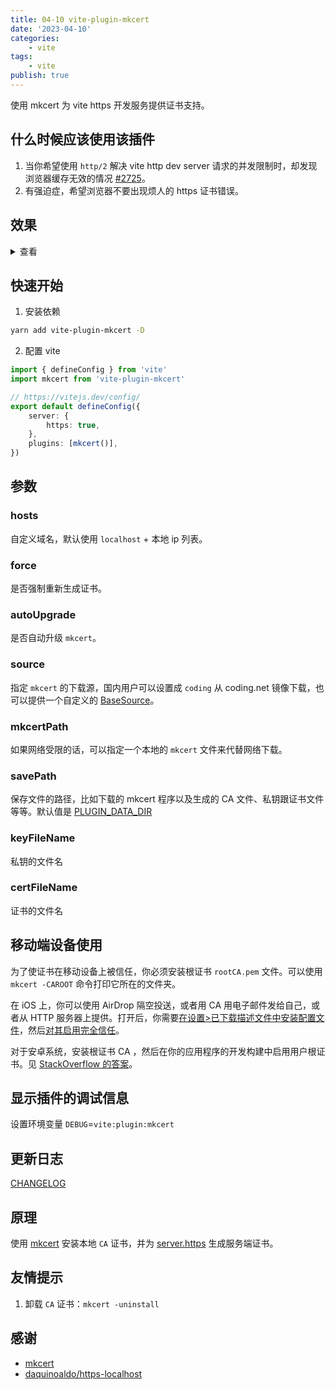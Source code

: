 ```yaml
---
title: 04-10 vite-plugin-mkcert
date: '2023-04-10'
categories:
    - vite
tags:
    - vite
publish: true
---
```


使用 mkcert 为 vite https 开发服务提供证书支持。

## 什么时候应该使用该插件

1. 当你希望使用 `http/2` 解决 vite http dev server 请求的并发限制时，却发现浏览器缓存无效的情况 [#2725](https://github.com/vitejs/vite/issues/2725)。
2. 有强迫症，希望浏览器不要出现烦人的 https 证书错误。

## 效果

<details>
  <summary>查看</summary>
  
  ![localhost](docs/assets/screenshot/localhost.png)

![127.0.0.1](docs/assets/screenshot/127.0.0.1.png)

![localhost](docs/assets/screenshot/localip.png)

</details>

## 快速开始

1. 安装依赖

```sh
yarn add vite-plugin-mkcert -D
```

2. 配置 vite

```ts
import { defineConfig } from 'vite'
import mkcert from 'vite-plugin-mkcert'

// https://vitejs.dev/config/
export default defineConfig({
    server: {
        https: true,
    },
    plugins: [mkcert()],
})
```

## 参数

### hosts

自定义域名，默认使用 `localhost` + 本地 ip 列表。

### force

是否强制重新生成证书。

### autoUpgrade

是否自动升级 `mkcert`。

### source

指定 `mkcert` 的下载源，国内用户可以设置成 `coding` 从 coding.net 镜像下载，也可以提供一个自定义的 [BaseSource](plugin/mkcert/Source.ts)。

### mkcertPath

如果网络受限的话，可以指定一个本地的 `mkcert` 文件来代替网络下载。

### savePath

保存文件的路径，比如下载的 mkcert 程序以及生成的 CA 文件、私钥跟证书文件等等。默认值是 [PLUGIN_DATA_DIR](plugin/lib/constant.ts)

### keyFileName

私钥的文件名

### certFileName

证书的文件名

## 移动端设备使用

为了使证书在移动设备上被信任，你必须安装根证书 `rootCA.pem` 文件。可以使用 `mkcert -CAROOT` 命令打印它所在的文件夹。

在 iOS 上，你可以使用 AirDrop 隔空投送，或者用 CA 用电子邮件发给自己，或者从 HTTP 服务器上提供。打开后，你需要[在设置>已下载描述文件中安装配置文件](https://github.com/FiloSottile/mkcert/issues/233#issuecomment-690110809)，然后[对其启用完全信任](https://support.apple.com/zh-cn/HT204477)。

对于安卓系统，安装根证书 CA ，然后在你的应用程序的开发构建中启用用户根证书。见 [StackOverflow 的答案](https://stackoverflow.com/a/22040887/749014)。

## 显示插件的调试信息

设置环境变量 `DEBUG`=`vite:plugin:mkcert`

## 更新日志

[CHANGELOG](CHANGELOG.md)

## 原理

使用 [mkcert](https://github.com/FiloSottile/mkcert) 安装本地 `CA` 证书，并为 [server.https](https://vitejs.bootcss.com/config/#server-https) 生成服务端证书。

## 友情提示

1. 卸载 `CA` 证书：`mkcert -uninstall`

## 感谢

-   [mkcert](https://github.com/FiloSottile/mkcert)
-   [daquinoaldo/https-localhost](https://github.com/daquinoaldo/https-localhost)
